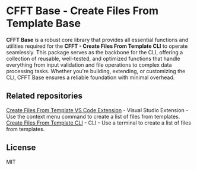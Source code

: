 # CFFT Base - Create Files From Template Base

**CFFT Base** is a robust core library that provides all essential functions and utilities required for the **CFFT - Create Files From Template CLI** to operate seamlessly. This package serves as the backbone for the CLI, offering a collection of reusable, well-tested, and optimized functions that handle everything from input validation and file operations to complex data processing tasks. Whether you're building, extending, or customizing the CLI, CFFT Base ensures a reliable foundation with minimal overhead.

## Related repositories

[Create Files From Template VS Code Extension](https://github.com/dus4nstojanovic/create-files-from-template-vscode) - Visual Studio Extension - Use the context menu command to create a list of files from templates.
[Create Files From Template CLI](https://github.com/dus4nstojanovic/create-files-from-template-cli) - CLI - Use a terminal to create a list of files from templates.

## License

MIT
